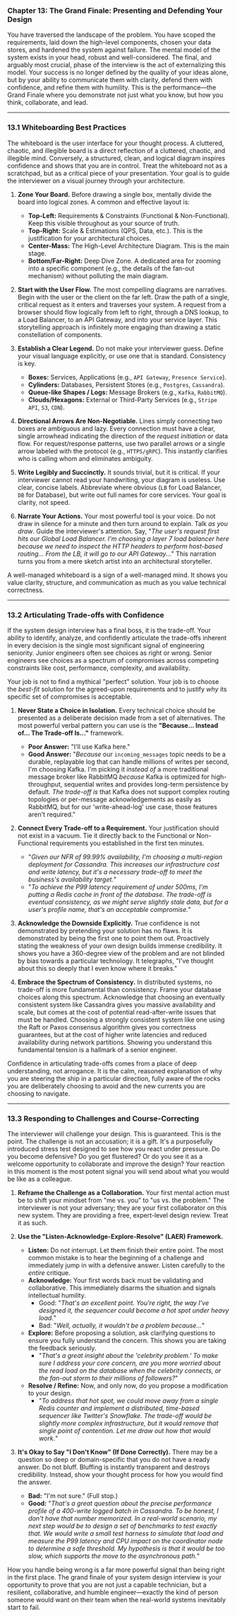 ### **Chapter 13: The Grand Finale: Presenting and Defending Your Design**

You have traversed the landscape of the problem. You have scoped the requirements, laid down the high-level components, chosen your data stores, and hardened the system against failure. The mental model of the system exists in your head, robust and well-considered. The final, and arguably most crucial, phase of the interview is the act of externalizing this model. Your success is no longer defined by the quality of your ideas alone, but by your ability to communicate them with clarity, defend them with confidence, and refine them with humility. This is the performance—the Grand Finale where you demonstrate not just what you know, but how you think, collaborate, and lead.

---

### **13.1 Whiteboarding Best Practices**

The whiteboard is the user interface for your thought process. A cluttered, chaotic, and illegible board is a direct reflection of a cluttered, chaotic, and illegible mind. Conversely, a structured, clean, and logical diagram inspires confidence and shows that you are in control. Treat the whiteboard not as a scratchpad, but as a critical piece of your presentation. Your goal is to guide the interviewer on a visual journey through your architecture.

1.  **Zone Your Board.** Before drawing a single box, mentally divide the board into logical zones. A common and effective layout is:
    *   **Top-Left:** Requirements & Constraints (Functional & Non-Functional). Keep this visible throughout as your source of truth.
    *   **Top-Right:** Scale & Estimations (QPS, Data, etc.). This is the justification for your architectural choices.
    *   **Center-Mass:** The High-Level Architecture Diagram. This is the main stage.
    *   **Bottom/Far-Right:** Deep Dive Zone. A dedicated area for zooming into a specific component (e.g., the details of the fan-out mechanism) without polluting the main diagram.

2.  **Start with the User Flow.** The most compelling diagrams are narratives. Begin with the user or the client on the far left. Draw the path of a single, critical request as it enters and traverses your system. A request from a browser should flow logically from left to right, through a DNS lookup, to a Load Balancer, to an API Gateway, and into your service layer. This storytelling approach is infinitely more engaging than drawing a static constellation of components.

3.  **Establish a Clear Legend.** Do not make your interviewer guess. Define your visual language explicitly, or use one that is standard. Consistency is key.
    *   **Boxes:** Services, Applications (e.g., `API Gateway`, `Presence Service`).
    *   **Cylinders:** Databases, Persistent Stores (e.g., `Postgres`, `Cassandra`).
    *   **Queue-like Shapes / Logs:** Message Brokers (e.g., `Kafka`, `RabbitMQ`).
    *   **Clouds/Hexagons:** External or Third-Party Services (e.g., `Stripe API`, `S3`, `CDN`).

4.  **Directional Arrows Are Non-Negotiable.** Lines simply connecting two boxes are ambiguous and lazy. Every connection must have a clear, single arrowhead indicating the direction of the *request initiation* or data flow. For request/response patterns, use two parallel arrows or a single arrow labeled with the protocol (e.g., `HTTPS/gRPC`). This instantly clarifies who is calling whom and eliminates ambiguity.

5.  **Write Legibly and Succinctly.** It sounds trivial, but it is critical. If your interviewer cannot read your handwriting, your diagram is useless. Use clear, concise labels. Abbreviate where obvious (`LB` for Load Balancer, `DB` for Database), but write out full names for core services. Your goal is clarity, not speed.

6.  **Narrate Your Actions.** Your most powerful tool is your voice. Do not draw in silence for a minute and then turn around to explain. Talk *as you draw*. Guide the interviewer's attention. Say, "*The user's request first hits our Global Load Balancer. I'm choosing a layer 7 load balancer here because we need to inspect the HTTP headers to perform host-based routing... From the LB, it will go to our API Gateway...*" This narration turns you from a mere sketch artist into an architectural storyteller.

A well-managed whiteboard is a sign of a well-managed mind. It shows you value clarity, structure, and communication as much as you value technical correctness.

---

### **13.2 Articulating Trade-offs with Confidence**

If the system design interview has a final boss, it is the trade-off. Your ability to identify, analyze, and confidently articulate the trade-offs inherent in every decision is the single most significant signal of engineering seniority. Junior engineers often see choices as right or wrong. Senior engineers see choices as a spectrum of compromises across competing constraints like cost, performance, complexity, and availability.

Your job is not to find a mythical "perfect" solution. Your job is to choose the *best-fit* solution for the agreed-upon requirements and to justify *why* its specific set of compromises is acceptable.

1.  **Never State a Choice in Isolation.** Every technical choice should be presented as a deliberate decision made from a set of alternatives. The most powerful verbal pattern you can use is the **"Because... Instead of... The Trade-off Is..."** framework.
    *   **Poor Answer:** "I'll use Kafka here."
    *   **Good Answer:** "*Because* our `incoming_messages` topic needs to be a durable, replayable log that can handle millions of writes per second, I'm choosing Kafka. I'm picking it *instead of* a more traditional message broker like RabbitMQ *because* Kafka is optimized for high-throughput, sequential writes and provides long-term persistence by default. *The trade-off is* that Kafka does not support complex routing topologies or per-message acknowledgements as easily as RabbitMQ, but for our 'write-ahead-log' use case, those features aren't required."

2.  **Connect Every Trade-off to a Requirement.** Your justification should not exist in a vacuum. Tie it directly back to the Functional or Non-Functional requirements you established in the first ten minutes.
    *   "*Given our NFR of 99.99% availability, I'm choosing a multi-region deployment for Cassandra. This increases our infrastructure cost and write latency, but it's a necessary trade-off to meet the business's availability target.*"
    *   "*To achieve the P99 latency requirement of under 500ms, I'm putting a Redis cache in front of the database. The trade-off is eventual consistency, as we might serve slightly stale data, but for a user's profile name, that's an acceptable compromise.*"

3.  **Acknowledge the Downside Explicitly.** True confidence is not demonstrated by pretending your solution has no flaws. It is demonstrated by being the first one to point them out. Proactively stating the weakness of your own design builds immense credibility. It shows you have a 360-degree view of the problem and are not blinded by bias towards a particular technology. It telegraphs, "I've thought about this so deeply that I even know where it breaks."

4.  **Embrace the Spectrum of Consistency.** In distributed systems, no trade-off is more fundamental than consistency. Frame your database choices along this spectrum. Acknowledge that choosing an eventually consistent system like Cassandra gives you massive availability and scale, but comes at the cost of potential read-after-write issues that must be handled. Choosing a strongly consistent system like one using the Raft or Paxos consensus algorithm gives you correctness guarantees, but at the cost of higher write latencies and reduced availability during network partitions. Showing you understand this fundamental tension is a hallmark of a senior engineer.

Confidence in articulating trade-offs comes from a place of deep understanding, not arrogance. It is the calm, reasoned explanation of why you are steering the ship in a particular direction, fully aware of the rocks you are deliberately choosing to avoid and the new currents you are choosing to navigate.

---

### **13.3 Responding to Challenges and Course-Correcting**

The interviewer will challenge your design. This is guaranteed. This is the point. The challenge is not an accusation; it is a gift. It's a purposefully introduced stress test designed to see how you react under pressure. Do you become defensive? Do you get flustered? Or do you see it as a welcome opportunity to collaborate and improve the design? Your reaction in this moment is the most potent signal you will send about what you would be like as a colleague.

1.  **Reframe the Challenge as a Collaboration.** Your first mental action must be to shift your mindset from "me vs. you" to "us vs. the problem." The interviewer is not your adversary; they are your first collaborator on this new system. They are providing a free, expert-level design review. Treat it as such.

2.  **Use the "Listen-Acknowledge-Explore-Resolve" (LAER) Framework.**
    *   **Listen:** Do not interrupt. Let them finish their entire point. The most common mistake is to hear the beginning of a challenge and immediately jump in with a defensive answer. Listen carefully to the *entire* critique.
    *   **Acknowledge:** Your first words back must be validating and collaborative. This immediately disarms the situation and signals intellectual humility.
        *   Good: "*That's an excellent point. You're right, the way I've designed it, the sequencer could become a hot spot under heavy load.*"
        *   Bad: "*Well, actually, it wouldn't be a problem because...*"
    *   **Explore:** Before proposing a solution, ask clarifying questions to ensure you fully understand the concern. This shows you are taking the feedback seriously.
        *   "*That's a great insight about the 'celebrity problem.' To make sure I address your core concern, are you more worried about the read load on the database when the celebrity connects, or the fan-out storm to their millions of followers?*"
    *   **Resolve / Refine:** Now, and only now, do you propose a modification to your design.
        *   "*To address that hot spot, we could move away from a single Redis counter and implement a distributed, time-based sequencer like Twitter's Snowflake. The trade-off would be slightly more complex infrastructure, but it would remove that single point of contention. Let me draw out how that would work.*"

3.  **It's Okay to Say "I Don't Know" (If Done Correctly).** There may be a question so deep or domain-specific that you do not have a ready answer. Do not bluff. Bluffing is instantly transparent and destroys credibility. Instead, show your thought process for how you *would* find the answer.
    *   **Bad:** "I'm not sure." (Full stop.)
    *   **Good:** "*That's a great question about the precise performance profile of a 400-write logged batch in Cassandra. To be honest, I don't have that number memorized. In a real-world scenario, my next step would be to design a set of benchmarks to test exactly that. We would write a small test harness to simulate that load and measure the P99 latency and CPU impact on the coordinator node to determine a safe threshold. My hypothesis is that it would be too slow, which supports the move to the asynchronous path.*"

How you handle being wrong is a far more powerful signal than being right in the first place. The grand finale of your system design interview is your opportunity to prove that you are not just a capable technician, but a resilient, collaborative, and humble engineer—exactly the kind of person someone would want on their team when the real-world systems inevitably start to fail.